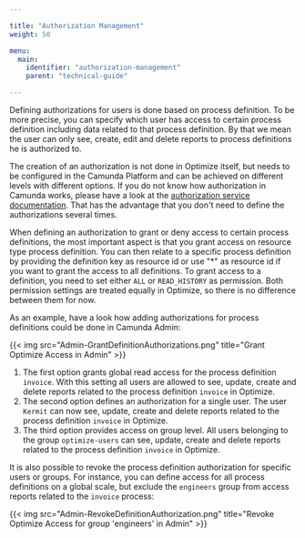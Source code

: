 ```yaml
---

title: "Authorization Management"
weight: 50

menu:
  main:
    identifier: "authorization-management"
    parent: "technical-guide"

---
```


Defining authorizations for users is done based on process definition. To be more precise, you can specify which user has access to certain process definition including data related to that process definition. By that we mean the user can only see, create, edit and delete reports to process definitions he is authorized to.

The creation of an authorization is not done in Optimize itself, but needs to be configured in the Camunda Platform and can be achieved on different levels with different options. If you do not know how authorization in Camunda works, please have a look at the [authorization service documentation](https://docs.camunda.org/manual/latest/user-guide/process-engine/authorization-service/). That has the advantage that you don't need to define the authorizations several times.

When defining an authorization to grant or deny access to certain process definitions, the most important aspect is that you grant access on resource type process definition. You can then relate to a specific process definition by providing the definition key as resource id or use "*" as resource id if you want to grant the access to all definitions. To grant access to a definition, you need to set either `ALL` or `READ_HISTORY` as permission. Both permission settings are treated equally in Optimize, so there is no difference between them for now.

As an example, have a look how adding authorizations for process definitions could be done in Camunda Admin:

{{< img src="Admin-GrantDefinitionAuthorizations.png" title="Grant Optimize Access in Admin" >}}

1. The first option grants global read access for the process definition `invoice`. With this setting all users are allowed to see, update, create and delete reports related to the process definition `invoice` in Optimize.
2. The second option defines an authorization for a single user. The user `Kermit` can now see, update, create and delete reports related to the process definition `invoice` in Optimize.
3. The third option provides access on group level. All users belonging to the group `optimize-users` can see, update, create and delete reports related to the process definition `invoice` in Optimize.

It is also possible to revoke the process definition authorization for specific users or groups. For instance, you can define access for all process definitions on a global scale, but exclude the `engineers` group from access reports related to the `invoice` process:

{{< img src="Admin-RevokeDefinitionAuthorization.png" title="Revoke Optimize Access for group 'engineers' in Admin" >}}
